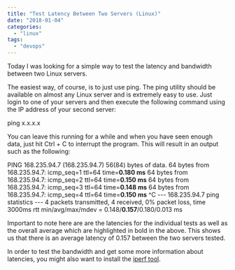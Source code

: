 ```yaml
---
title: "Test Latency Between Two Servers (Linux)"
date: "2018-01-04"
categories: 
  - "linux"
tags: 
  - "devops"
---
```


Today I was looking for a simple way to test the latency and bandwidth between two Linux servers.

The easiest way, of course, is to just use ping. The ping utility should be available on almost any Linux server and is extremely easy to use. Just login to one of your servers and then execute the following command using the IP address of your second server:

ping x.x.x.x

You can leave this running for a while and when you have seen enough data, just hit Ctrl + C to interrupt the program. This will result in an output such as the following:

PING 168.235.94.7 (168.235.94.7) 56(84) bytes of data.
64 bytes from 168.235.94.7: icmp\_seq=1 ttl=64 time=**0.180 ms**
64 bytes from 168.235.94.7: icmp\_seq=2 ttl=64 time=**0.150 ms**
64 bytes from 168.235.94.7: icmp\_seq=3 ttl=64 time=**0.148 ms**
64 bytes from 168.235.94.7: icmp\_seq=4 ttl=64 time=**0.150 ms**
^C
--- 168.235.94.7 ping statistics ---
4 packets transmitted, 4 received, 0% packet loss, time 3000ms
rtt min/avg/max/mdev = 0.148/**0.157**/0.180/0.013 ms

Important to note here are are the latencies for the individual tests as well as the overall average which are highlighted in bold in the above. This shows us that there is an average latency of 0.157 between the two servers tested.

In order to test the bandwidth and get some more information about latencies, you might also want to install the [iperf tool](https://linuxaria.com/article/tool-command-line-bandwidth-linux).
